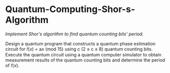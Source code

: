 # Quantum-Computing-Shor-s-Algorithm
*Implement Shor's algorithm to find quantum counting bits' period.*  

Design a quantum program that constructs a quantum phase estimation circuit for 𝑓(𝑥) = a𝑥 (mod 15) using c (2 ≤ c ≤ 8) quantum counting bits. Execute the quantum circuit using a quantum computer simulator to obtain measurement results of the quantum counting bits and determine the period of 𝑓(𝑥).
